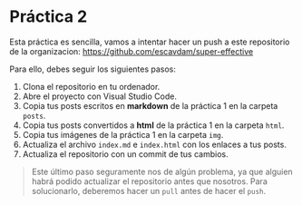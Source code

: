 # Práctica 2

Esta práctica es sencilla, vamos a intentar hacer un push a este repositorio de la organizacion: https://github.com/escavdam/super-effective

Para ello, debes seguir los siguientes pasos:

1. Clona el repositorio en tu ordenador.
2. Abre el proyecto con Visual Studio Code.
3. Copia tus posts escritos en **markdown** de la práctica 1 en la carpeta `posts`.
4. Copia tus posts convertidos a **html** de la práctica 1 en la carpeta `html`.
5. Copia tus imágenes de la práctica 1 en la carpeta `img`.
6. Actualiza el archivo `index.md` e `index.html` con los enlaces a tus posts.
7. Actualiza el repositorio con un commit de tus cambios.

> Este último paso seguramente nos de algún problema, ya que alguien habrá podido actualizar el repositorio antes que nosotros. Para solucionarlo, deberemos hacer un `pull` antes de hacer el `push`.
